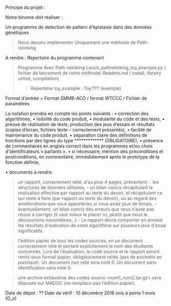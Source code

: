 Principe du projet :

Notre binome doit réaliser :

Un programme de detection de pattern d'épistasie dans des données génétiques
> Nous devons implémenter
Uniquement une méthode de Path-relinking


A rendre :
Repertoire du programme contenant
  > Programme Avec Path-relinking 
  Lauch_pathrelinking_toy_example.py ( fichier de lancement de notre méthode)
  Readme.md ( install, librairy utilisé, compilation)
  >>Repertoire toy_example :
    Toy.??? (exemple)



Format d'entrée = Format SMMB-ACO / format WTCCC / Fichier de paramètres






La notation prendra en compte les points suivants :
• correction des algorithmes,
• lisibilité du code produit,
• modularité du code et des tests,
• preuve de réalisation de tests, production des jeux d’essais et résultats (copies d’écran, fichiers texte – correctement présentés),
• facilité de maintenance du code produit,
• séparation claire des définitions de fonctions par des lignes du type ************* (OBLIGATOIRE),
• présence de commentaires en anglais correct dans les programmes et/ou choix d’identificateurs « parlants », 
• si nécessaire, mention des préconditions et postconditions, en commentaire, immédiatement après le prototype de la fonction définie,

• documents à rendre:

  > un rapport,  correctement relié, d'au plus 4 pages, présentant:
      - les structures de données utilisées,
      - un bilan concis récapitulant la réalisation effective par rapport au texte du devoir, et récapitulant ce qui reste à faire (par rapport au texte du devoir), ou au regard des améliorations que vous apporteriez si vous aviez plus de temps,
      - éventuellement, un bilan concis des erreurs que vous n’avez pas réussi à corriger (il vaut mieux le placer ici, plutôt que nous le découvrions nousmêmes…)
      - Le rapport devra comporter en annexe les résultats d'exécution de votre algorithme sur plusieurs jeux d'essai significatifs.   
 
  > l'édition papier de tous les codes sources, en un document correctement relié et portant explicitement le nom des étudiants concernés.
Lors de l'évaluation, le code source et le rapport seront remis sous format papier, obligatoirement reliés (pas de pochette en plastique). Un document non relié sera noté 0. Un document sans identification sera noté 0.

  > une archive exhaustive des codes source <nom1_nom2.tar.gz> sera déposée sur MADOC (ne remplace pas l'édition papier).


Date de dépot : ?? 
Date de vérif : 10 décembre 2018 sois à peine 1 mois (O_o)
